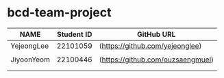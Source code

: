 # bcd-team-project

| NAME       | Student ID      | GitHub URL                    |
|------------|-----------------|-------------------------------|
| YejeongLee | 22101059        |(https://github.com/yejeonglee)|
|            |                 |                               |
| JiyoonYeom | 22100446        |(https://github.com/ouzsaengmuel)| 
|            |                 |                               |
|            |                 |                               |
